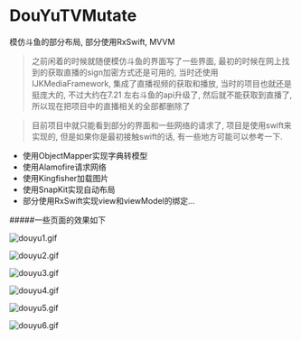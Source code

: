 # DouYuTVMutate
模仿斗鱼的部分布局, 部分使用RxSwift, MVVM

  >之前闲着的时候就随便模仿斗鱼的界面写了一些界面, 最初的时候在网上找到的获取直播的sign加密方式还是可用的, 当时还使用IJKMediaFramework, 集成了直播视频的获取和播放, 当时的项目也就还是挺庞大的, 不过大约在7.21 左右斗鱼的api升级了, 然后就不能获取到直播了, 所以现在把项目中的直播相关的全部都删除了
  
> 目前项目中就只能看到部分的界面和一些网络的请求了, 项目是使用swift来实现的, 但是如果你是最初接触swift的话, 有一些地方可能可以参考一下.

* 使用ObjectMapper实现字典转模型
* 使用Alamofire请求网络
* 使用Kingfisher加载图片
* 使用SnapKit实现自动布局
* 部分使用RxSwift实现view和viewModel的绑定...

#####一些页面的效果如下

![douyu1.gif](http://upload-images.jianshu.io/upload_images/1271831-7fdd37d24f4da713.gif?imageMogr2/auto-orient/strip)

![douyu2.gif](http://upload-images.jianshu.io/upload_images/1271831-3895496bd94608de.gif?imageMogr2/auto-orient/strip)

![douyu3.gif](http://upload-images.jianshu.io/upload_images/1271831-74038d9efccb3ef2.gif?imageMogr2/auto-orient/strip)

![douyu4.gif](http://upload-images.jianshu.io/upload_images/1271831-a0728019290ceba1.gif?imageMogr2/auto-orient/strip)

![douyu5.gif](http://upload-images.jianshu.io/upload_images/1271831-c191a51cff54ccbf.gif?imageMogr2/auto-orient/strip)

![douyu6.gif](http://upload-images.jianshu.io/upload_images/1271831-356c8d10bd6902ae.gif?imageMogr2/auto-orient/strip)
